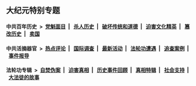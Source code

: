 ## 大纪元特别专题

#### 中共百年历史 &nbsp;>&nbsp; [党魁面目](indexes/nf1176107/README.md?05280430) &nbsp;| &nbsp; [杀人历史](indexes/nf1176106/README.md?05280430) &nbsp;| &nbsp; [破坏传统和道德](indexes/nf1176106/README.md?05280430) &nbsp;| &nbsp; [迫害文化精英](indexes/nf1176111/README.md?05280430) &nbsp;| &nbsp; [篡改历史](indexes/nf1176115/README.md?05280430) &nbsp;| &nbsp; [卖国](indexes/nf1176117/README.md?05280430) 

#### 中共活摘器官 &nbsp;>&nbsp; [热点评论](indexes/nf5879/README.md?05280430) &nbsp;| &nbsp; [国际调查](indexes/nf5947/README.md?05280430) &nbsp;| &nbsp; [最新活动](indexes/nf5883/README.md?05280430) &nbsp;| &nbsp; [法轮功遭遇](indexes/nf5881/README.md?05280430) &nbsp;| &nbsp; [追查案例](indexes/nf5880/README.md?05280430) &nbsp;| &nbsp; [事件报导](indexes/nf5877/README.md?05280430) 

#### 法轮功专辑 &nbsp;>&nbsp; [自焚伪案](indexes/nf5562/README.md?05280430) &nbsp;| &nbsp; [迫害真相](indexes/nf4379/README.md?05280430) &nbsp;| &nbsp; [历史事件回顾](indexes/nf5793/README.md?05280430) &nbsp;| &nbsp; [真相特辑](indexes/nf4389/README.md?05280430) &nbsp;| &nbsp; [社会支持](indexes/nf4386/README.md?05280430) &nbsp;| &nbsp; [大法徒的故事](indexes/nf1147481/README.md?05280430) 



